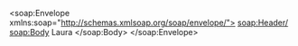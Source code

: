 
<soap:Envelope xmlns:soap="http://schemas.xmlsoap.org/soap/envelope/">
   <soap:Header/>
   <soap:Body>
       <Cadastro xmlns="http://127.0.0.1/cadastro">
            <Nome>Laura</Nome>
       </Cadastro>
   </soap:Body>
</soap:Envelope>

